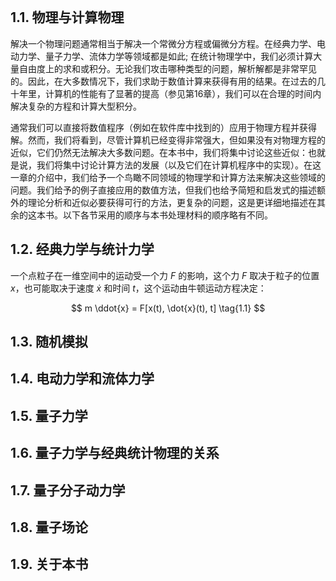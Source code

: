 
```table-of-contents
```

## 1.1. 物理与计算物理

解决一个物理问题通常相当于解决一个常微分方程或偏微分方程。在经典力学、电动力学、量子力学、流体力学等领域都是如此; 在统计物理学中，我们必须计算大量自由度上的求和或积分。无论我们攻击哪种类型的问题，解析解都是非常罕见的。因此，在大多数情况下，我们求助于数值计算来获得有用的结果。在过去的几十年里，计算机的性能有了显著的提高（参见第16章），我们可以在合理的时间内解决复杂的方程和计算大型积分。

通常我们可以直接将数值程序（例如在软件库中找到的）应用于物理方程并获得解。然而，我们将看到，尽管计算机已经变得非常强大，但如果没有对物理方程的近似，它们仍然无法解决大多数问题。在本书中，我们将集中讨论这些近似：也就是说，我们将集中讨论计算方法的发展（以及它们在计算机程序中的实现）。在这一章的介绍中，我们给予一个鸟瞰不同领域的物理学和计算方法来解决这些领域的问题。我们给予的例子直接应用的数值方法，但我们也给予简短和启发式的描述额外的理论分析和近似必要获得可行的方法，更复杂的问题，这是更详细地描述在其余的这本书。以下各节采用的顺序与本书处理材料的顺序略有不同。

## 1.2. 经典力学与统计力学

一个点粒子在一维空间中的运动受一个力 $F$ 的影响，这个力 $F$ 取决于粒子的位置 $x$，也可能取决于速度 $\dot{x}$ 和时间 $t$，这个运动由牛顿运动方程决定：

$$
m \ddot{x} = F[x(t), \dot{x}(t), t]
\tag{1.1}
$$


## 1.3. 随机模拟

## 1.4. 电动力学和流体力学


## 1.5. 量子力学

## 1.6. 量子力学与经典统计物理的关系

## 1.7. 量子分子动力学
## 1.8. 量子场论
## 1.9. 关于本书